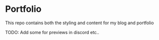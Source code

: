 # Portfolio

This repo contains both the styling and content for my blog and portfolio

TODO: Add some <meta> for previews in discord etc..